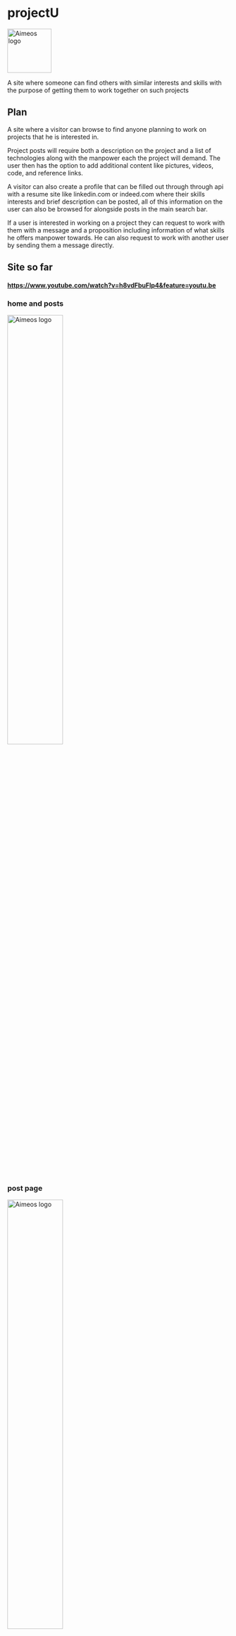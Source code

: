 <h1>projectU</h1>
<img src="https://i.imgur.com/VUVrpRd.png" alt="Aimeos logo" title="Aimeos" align="center" height="100" />
<p>
A site where someone can find others with similar interests and skills with the purpose of getting them to work together on such projects
</p>
<h2>Plan</h2>
<p>
A site where a visitor can browse to find anyone planning to work on projects that he is interested in.
 
Project posts will require both a description on the project and a list of technologies along with the manpower each the project will demand. The user then has the option to add additional content like pictures, videos, code, and reference links.

A visitor can also create a profile that can be filled out through through api with a resume site like linkedin.com or indeed.com where their skills interests and brief description can be posted, all of this information on the user can also be browsed for alongside posts in the main search bar.

If a user is interested in working on a project they can request to work with them with a message and a proposition including information of what skills he offers manpower towards. He can also request to work with another user by sending them a message directly.
</p>
<h2>Site so far</h2>
<h4><a href="https://www.youtube.com/watch?v=h8vdFbuFlp4&feature=youtu.be" padding-bottom="100px">https://www.youtube.com/watch?v=h8vdFbuFlp4&feature=youtu.be</a></h4>
<h3>home and posts</h3>
<img src="https://media.giphy.com/media/llOQZXOrsqK2GU5Aw5/giphy.gif" alt="Aimeos logo" title="Aimeos" align="center" width="50%"/>
<h3>post page</h3>
<img src="https://media.giphy.com/media/WsKwMzzQOsbwC8VvQO/giphy.gif" alt="Aimeos logo" title="Aimeos" align="center" width="50%"/>
<h3>user</h3>
<img src="https://media.giphy.com/media/l0oeLCCS7XF4gK5DZV/giphy.gif" alt="Aimeos logo" title="Aimeos" align="center" width="50%"/>
<h3>mobile</h3>
<img src="https://media.giphy.com/media/YRbbNdN7CHnwAe9Kwx/giphy.gif" alt="Aimeos logo" title="Aimeos" align="center" width="50%"/>
<h3>Colors</h3>
<ul>
 <li>#282828 - (base color)</li>
 <li>#ffffff - (base color)</li>
 <li>rgb(226,184,59) - (pending/warning)</li>
 <li>rgb(52,166,95) - (go/add)</li>
 <li>rgb(254,52,77) - (danger/remove)</li>
</ul>
<h2>Do next</h2>

<ul>
  <li>Make it so that when opening the site all the posts are not loaded. Instead a minimal amount to decrease load time.</li>
  <li>Add a simple home page with just a description and the search bar. <br /> sketch: <img src="https://i.imgur.com/HOXLlOB.png" alt="Aimeos logo" title="Aimeos" align="center" height="100" /></li>
  <li>Add an add post form ui. (dont know where im open to suggestions)</li>
  <li>Create a dynamic post page.</li>
  <li>Create a dynamic user page.</li>
</ul>
<h2>Notes</h2>
<ul>
  <li>The child code within the UserItem components was scrapped together last minute. I have not deleted it just so that it can serve as an example of what its supposed to be, but feel free to delete and start fresh.</li>
</ul>
